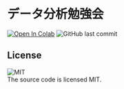 # データ分析勉強会
[![Open In Colab](https://colab.research.google.com/assets/colab-badge.svg)](https://colab.research.google.com/github/e4rll/2021dataSeminar/blob/master/04/dataSeminar_04.ipynb)
![GitHub last commit](https://img.shields.io/github/last-commit/e4rll/2021dataSeminar)

## License
![MIT](https://img.shields.io/github/license/e4rll/2021dataSeminar) <br>
The source code is licensed MIT.

